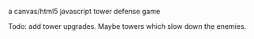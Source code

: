 a canvas/html5 javascript tower defense game

Todo: add tower upgrades. Maybe towers which slow down the enemies.
